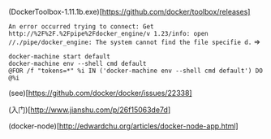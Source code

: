 (DockerToolbox-1.11.1b.exe)[https://github.com/docker/toolbox/releases]

`An error occurred trying to connect: Get http://%2F%2F.%2Fpipe%2Fdocker_engine/v
1.23/info: open //./pipe/docker_engine: The system cannot find the file specifie
d.` =>
```
docker-machine start default
docker-machine env --shell cmd default
@FOR /f "tokens=*" %i IN ('docker-machine env --shell cmd default') DO @%i
```
(see)[https://github.com/docker/docker/issues/22338]

(入门)[http://www.jianshu.com/p/26f15063de7d]

(docker-node)[http://edwardchu.org/articles/docker-node-app.html]